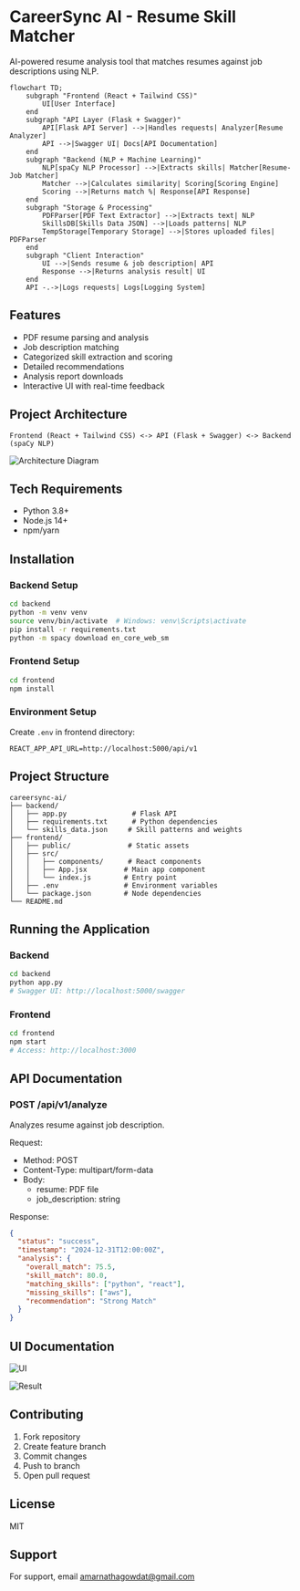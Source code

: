 # CareerSync AI - Resume Skill Matcher

AI-powered resume analysis tool that matches resumes against job descriptions using NLP.

```mermaid
flowchart TD;
    subgraph "Frontend (React + Tailwind CSS)"
        UI[User Interface]
    end
    subgraph "API Layer (Flask + Swagger)"
        API[Flask API Server] -->|Handles requests| Analyzer[Resume Analyzer]
        API -->|Swagger UI| Docs[API Documentation]
    end
    subgraph "Backend (NLP + Machine Learning)"
        NLP[spaCy NLP Processor] -->|Extracts skills| Matcher[Resume-Job Matcher]
        Matcher -->|Calculates similarity| Scoring[Scoring Engine]
        Scoring -->|Returns match %| Response[API Response]
    end
    subgraph "Storage & Processing"
        PDFParser[PDF Text Extractor] -->|Extracts text| NLP
        SkillsDB[Skills Data JSON] -->|Loads patterns| NLP
        TempStorage[Temporary Storage] -->|Stores uploaded files| PDFParser
    end
    subgraph "Client Interaction"
        UI -->|Sends resume & job description| API
        Response -->|Returns analysis result| UI
    end
    API -.->|Logs requests| Logs[Logging System]

```

## Features
- PDF resume parsing and analysis
- Job description matching
- Categorized skill extraction and scoring
- Detailed recommendations
- Analysis report downloads
- Interactive UI with real-time feedback

## Project Architecture
```
Frontend (React + Tailwind CSS) <-> API (Flask + Swagger) <-> Backend (spaCy NLP)
```
![Architecture Diagram](doc/CareerSyncAI_Architecture.png)

## Tech Requirements
- Python 3.8+
- Node.js 14+
- npm/yarn

## Installation

### Backend Setup
```bash
cd backend
python -m venv venv
source venv/bin/activate  # Windows: venv\Scripts\activate
pip install -r requirements.txt
python -m spacy download en_core_web_sm
```

### Frontend Setup
```bash
cd frontend
npm install
```

### Environment Setup
Create `.env` in frontend directory:
```
REACT_APP_API_URL=http://localhost:5000/api/v1
```

## Project Structure
```
careersync-ai/
├── backend/
│   ├── app.py                # Flask API
│   ├── requirements.txt      # Python dependencies
│   └── skills_data.json     # Skill patterns and weights
├── frontend/
│   ├── public/              # Static assets
│   ├── src/
│   │   ├── components/      # React components
│   │   ├── App.jsx         # Main app component
│   │   └── index.js        # Entry point
│   ├── .env                # Environment variables
│   └── package.json        # Node dependencies
└── README.md
```

## Running the Application

### Backend
```bash
cd backend
python app.py
# Swagger UI: http://localhost:5000/swagger
```

### Frontend
```bash
cd frontend
npm start
# Access: http://localhost:3000
```

## API Documentation

### POST /api/v1/analyze
Analyzes resume against job description.

Request:
- Method: POST
- Content-Type: multipart/form-data
- Body:
  - resume: PDF file
  - job_description: string

Response:
```json
{
  "status": "success",
  "timestamp": "2024-12-31T12:00:00Z",
  "analysis": {
    "overall_match": 75.5,
    "skill_match": 80.0,
    "matching_skills": ["python", "react"],
    "missing_skills": ["aws"],
    "recommendation": "Strong Match"
  }
}
```

## UI Documentation

![UI](doc/UI.png)



![Result](doc/Result.png)



## Contributing
1. Fork repository
2. Create feature branch
3. Commit changes
4. Push to branch
5. Open pull request

## License
MIT

## Support
For support, email amarnathagowdat@gmail.com